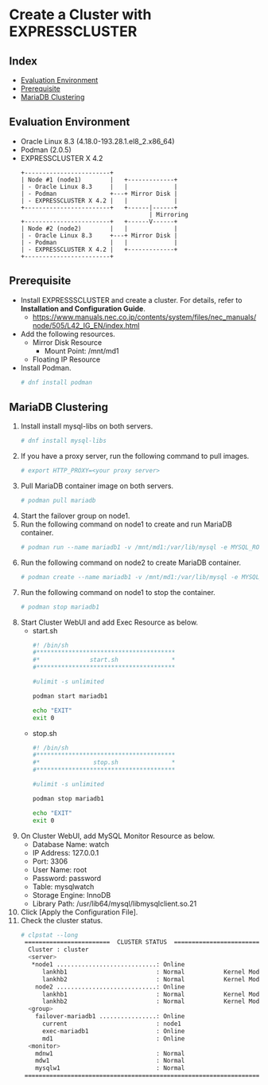 # Create a Cluster with EXPRESSCLUSTER

## Index
- [Evaluation Environment](#evaluation-environment)
- [Prerequisite](#prerequisite)
- [MariaDB Clustering](#mariadb-clustering)

## Evaluation Environment
- Oracle Linux 8.3 (4.18.0-193.28.1.el8_2.x86_64)
- Podman (2.0.5)
- EXPRESSCLUSTER X 4.2
  ```
  +------------------------+
  | Node #1 (node1)        |   +-------------+
  | - Oracle Linux 8.3     |   |             |
  | - Podman               +---+ Mirror Disk |
  | - EXPRESSCLUSTER X 4.2 |   |             |
  +------------------------+   +------|------+
                                      | Mirroring
  +------------------------+   +------V------+
  | Node #2 (node2)        |   |             |
  | - Oracle Linux 8.3     +---+ Mirror Disk |
  | - Podman               |   |             |
  | - EXPRESSCLUSTER X 4.2 |   +-------------+
  +------------------------+
  ```
## Prerequisite
- Install EXPRESSSCLUSTER and create a cluster. For details, refer to **Installation and Configuration Guide**.
  - https://www.manuals.nec.co.jp/contents/system/files/nec_manuals/node/505/L42_IG_EN/index.html
- Add the following resources.
  - Mirror Disk Resource
    - Mount Point: /mnt/md1
  - Floating IP Resource
- Install Podman.
  ```sh
  # dnf install podman
  ```

## MariaDB Clustering
1. Install install mysql-libs on both servers.
   ```sh
   # dnf install mysql-libs
   ```
1. If you have a proxy server, run the following command to pull images.
   ```sh
   # export HTTP_PROXY=<your proxy server>
   ```
1. Pull MariaDB container image on both servers.
   ```sh
   # podman pull mariadb
   ```
1. Start the failover group on node1.
1. Run the following command on node1 to create and run MariaDB container.
   ```sh
   # podman run --name mariadb1 -v /mnt/md1:/var/lib/mysql -e MYSQL_ROOT_PASSWORD=password -e MYSQL_DATABASE=watch -e -p 3306:3306 -d mariadb:latest
   ```
1. Run the following command on node2 to create MariaDB container.
   ```sh
   # podman create --name mariadb1 -v /mnt/md1:/var/lib/mysql -e MYSQL_ROOT_PASSWORD=password -e MYSQL_DATABASE=watch -e -p 3306:3306 -d mariadb:latest
   ```
1. Run the following command on node1 to stop the container.
   ```sh
   # podman stop mariadb1
   ```
1. Start Cluster WebUI and add Exec Resource as below.
   - start.sh
     ```sh
     #! /bin/sh
     #***************************************
     #*              start.sh               *
     #***************************************
     
     #ulimit -s unlimited
     
     podman start mariadb1
     
     echo "EXIT"
     exit 0
     ```    
   - stop.sh
     ```sh
     #! /bin/sh
     #***************************************
     #*               stop.sh               *
     #***************************************
     
     #ulimit -s unlimited
     
     podman stop mariadb1
     
     echo "EXIT"
     exit 0
     ```
1. On Cluster WebUI, add MySQL Monitor Resource as below.
   - Database Name: watch
   - IP Address: 127.0.0.1
   - Port: 3306
   - User Name: root
   - Password: password
   - Table: mysqlwatch
   - Storage Engine: InnoDB
   - Library Path: /usr/lib64/mysql/libmysqlclient.so.21
1. Click [Apply the Configuration File].
1. Check the cluster status.
   ```sh
   # clpstat --long
    ========================  CLUSTER STATUS  ===========================
     Cluster : cluster
     <server>
      *node1 ............................: Online
         lankhb1                         : Normal           Kernel Mode LAN Heartbe
         lankhb2                         : Normal           Kernel Mode LAN Heartbe
       node2 ............................: Online
         lankhb1                         : Normal           Kernel Mode LAN Heartbe
         lankhb2                         : Normal           Kernel Mode LAN Heartbe
     <group>
       failover-mariadb1 ................: Online
         current                         : node1
         exec-mariadb1                   : Online
         md1                             : Online
     <monitor>
       mdnw1                             : Normal
       mdw1                              : Normal
       mysqlw1                           : Normal
    =====================================================================
   ```
